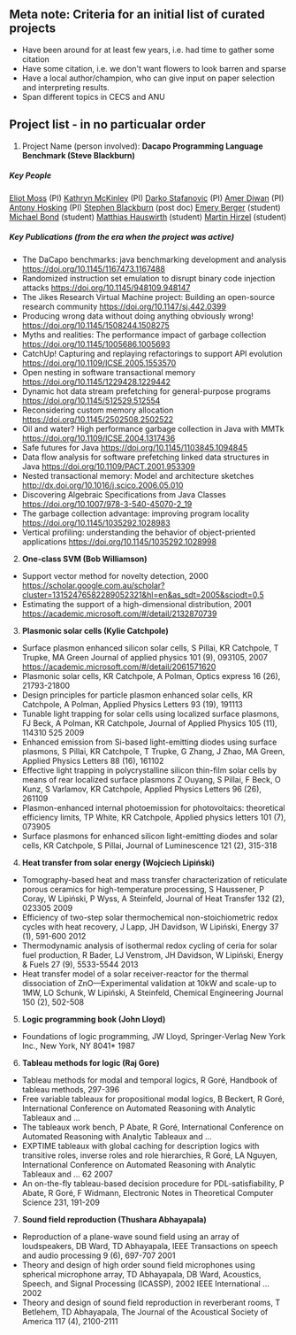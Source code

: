
## Meta note: Criteria for an initial list of curated projects 

* Have been around for at least few years, i.e. had time to gather some citation
* Have some citation, i.e. we don't want flowers to look barren and sparse
* Have a local author/champion, who can give input on paper selection and interpreting results. 
* Span different topics in CECS and ANU

## Project list - in no particualar order

1. Project Name (person involved): 
**Dacapo Programming Language Benchmark (Steve Blackburn)**

##### Key People

[Eliot Moss](https://scholar.google.com/citations?user=yYtaDFUAAAAJ&hl=en&oi=ao) (PI) 
[Kathryn McKinley](https://scholar.google.com/citations?user=Rt1a5-6vh4UC&hl=en&oi=ao) (PI)
[Darko Stafanovic](https://scholar.google.com/citations?user=hd6nAfsAAAAJ&hl=en&oi=ao) (PI)
[Amer Diwan](https://scholar.google.com/citations?user=KuhLaAYAAAAJ&hl=en&oi=ao) (PI)
[Antony Hosking](https://scholar.google.com/citations?user=5LINiuEAAAAJ&hl=en&oi=sra) (PI)
[Stephen Blackburn](https://scholar.google.com/citations?user=HgSTO7oAAAAJ&hl=en) (post doc)
[Emery Berger](https://scholar.google.com/citations?user=RaHaArkAAAAJ&hl=en&oi=ao) (student)
[Michael Bond](https://scholar.google.com/citations?user=zoBZ_FMAAAAJ&hl=en) (student)
[Matthias Hauswirth](https://scholar.google.com/citations?user=rIy8rOoAAAAJ&hl=en&oi=ao) (student)
[Martin Hirzel](https://scholar.google.com/citations?user=SV0T7_cAAAAJ&hl=en&oi=ao) (student)

##### Key Publications (from the era when the project was active)

* The DaCapo benchmarks: java benchmarking development and analysis https://doi.org/10.1145/1167473.1167488
* Randomized instruction set emulation to disrupt binary code injection attacks https://doi.org/10.1145/948109.948147
* The Jikes Research Virtual Machine project: Building an open-source research community  https://doi.org/10.1147/sj.442.0399
* Producing wrong data without doing anything obviously wrong!  https://doi.org/10.1145/1508244.1508275
* Myths and realities: The performance impact of garbage collection https://doi.org/10.1145/1005686.1005693 
* CatchUp! Capturing and replaying refactorings to support API evolution https://doi.org/10.1109/ICSE.2005.1553570
* Open nesting in software transactional memory https://doi.org/10.1145/1229428.1229442
* Dynamic hot data stream prefetching for general-purpose programs https://doi.org/10.1145/512529.512554
* Reconsidering custom memory allocation https://doi.org/10.1145/2502508.2502522
* Oil and water? High performance garbage collection in Java with MMTk https://doi.org/10.1109/ICSE.2004.1317436 
* Safe futures for Java https://doi.org/10.1145/1103845.1094845
* Data flow analysis for software prefetching linked data structures in Java https://doi.org/10.1109/PACT.2001.953309
* Nested transactional memory: Model and architecture sketches http://dx.doi.org/10.1016/j.scico.2006.05.010
* Discovering Algebraic Specifications from Java Classes https://doi.org/10.1007/978-3-540-45070-2_19
* The garbage collection advantage: improving program locality https://doi.org/10.1145/1035292.1028983
* Vertical profiling: understanding the behavior of object-priented applications https://doi.org/10.1145/1035292.1028998

2. **One-class SVM (Bob Williamson)**

* Support vector method for novelty detection, 2000 https://scholar.google.com.au/scholar?cluster=13152476582289052321&hl=en&as_sdt=2005&sciodt=0,5
* Estimating the support of a high-dimensional distribution, 2001 https://academic.microsoft.com/#/detail/2132870739

3. **Plasmonic solar cells (Kylie Catchpole)**

* Surface plasmon enhanced silicon solar cells, S Pillai, KR Catchpole, T Trupke, MA Green
Journal of applied physics 101 (9), 093105, 2007 https://academic.microsoft.com/#/detail/2061571620
* Plasmonic solar cells, KR Catchpole, A Polman, Optics express 16 (26), 21793-21800
* Design principles for particle plasmon enhanced solar cells, KR Catchpole, A Polman, Applied Physics Letters 93 (19), 191113
* Tunable light trapping for solar cells using localized surface plasmons, FJ Beck, A Polman, KR Catchpole, Journal of Applied Physics 105 (11), 114310	525	2009
* Enhanced emission from Si-based light-emitting diodes using surface plasmons, S Pillai, KR Catchpole, T Trupke, G Zhang, J Zhao, MA Green, Applied Physics Letters 88 (16), 161102
* Effective light trapping in polycrystalline silicon thin-film solar cells by means of rear localized surface plasmons
Z Ouyang, S Pillai, F Beck, O Kunz, S Varlamov, KR Catchpole, Applied Physics Letters 96 (26), 261109
* Plasmon-enhanced internal photoemission for photovoltaics: theoretical efficiency limits, TP White, KR Catchpole, Applied physics letters 101 (7), 073905
* Surface plasmons for enhanced silicon light-emitting diodes and solar cells, KR Catchpole, S Pillai, Journal of Luminescence 121 (2), 315-318

4. **Heat transfer from solar energy (Wojciech Lipiński)**

* Tomography-based heat and mass transfer characterization of reticulate porous ceramics for high-temperature processing, S Haussener, P Coray, W Lipiński, P Wyss, A Steinfeld, Journal of Heat Transfer 132 (2), 023305	2009
* Efficiency of two-step solar thermochemical non-stoichiometric redox cycles with heat recovery, J Lapp, JH Davidson, W Lipiński, Energy 37 (1), 591-600	2012
* Thermodynamic analysis of isothermal redox cycling of ceria for solar fuel production, R Bader, LJ Venstrom, JH Davidson, W Lipiński, Energy & Fuels 27 (9), 5533-5544	2013
* Heat transfer model of a solar receiver-reactor for the thermal dissociation of ZnO—Experimental validation at 10kW and scale-up to 1MW, LO Schunk, W Lipiński, A Steinfeld, Chemical Engineering Journal 150 (2), 502-508

5. **Logic programming book (John Lloyd)**

* Foundations of logic programming, JW Lloyd, Springer-Verlag New York Inc., New York, NY	8041*	1987
<!-- 
* Partial evaluation in logic programming, JW Lloyd, JC Shepherdson, The Journal of Logic Programming 11 (3-4), 217-242
* Programming in an integrated functional and logic language, JW Lloyd, Journal of Functional and Logic Programming 3 (1-49), 68-69
-->

6. **Tableau methods for logic (Raj Gore)**

* Tableau methods for modal and temporal logics, R Goré, Handbook of tableau methods, 297-396
* Free variable tableaux for propositional modal logics, B Beckert, R Goré, International Conference on Automated Reasoning with Analytic Tableaux and …
* The tableaux work bench, P Abate, R Goré, International Conference on Automated Reasoning with Analytic Tableaux and …
* EXPTIME tableaux with global caching for description logics with transitive roles, inverse roles and role hierarchies, R Goré, LA Nguyen, International Conference on Automated Reasoning with Analytic Tableaux and …	62	2007
* An on-the-fly tableau-based decision procedure for PDL-satisfiability, P Abate, R Goré, F Widmann, Electronic Notes in Theoretical Computer Science 231, 191-209

7. **Sound field reproduction (Thushara Abhayapala)**
* Reproduction of a plane-wave sound field using an array of loudspeakers, DB Ward, TD Abhayapala, IEEE Transactions on speech and audio processing 9 (6), 697-707	2001
* Theory and design of high order sound field microphones using spherical microphone array, TD Abhayapala, DB Ward, Acoustics, Speech, and Signal Processing (ICASSP), 2002 IEEE International …	2002
* Theory and design of sound field reproduction in reverberant rooms, T Betlehem, TD Abhayapala, The Journal of the Acoustical Society of America 117 (4), 2100-2111
